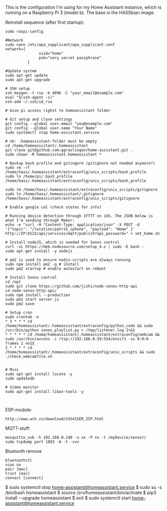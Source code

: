 This is the configuration I'm using for my Home Assistant instance, which is running on a Raspberry Pi 3 (model b). The base is the HASSbian image.

Reinstall sequence (after first startup):
```
sudo raspi-config

#Network
sudo nano /etc/wpa_supplicant/wpa_supplicant.conf
network={
               ssid="home"
               psk="very secret passphrase"
          }

#Update system
sudo apt-get update
sudo apt-get upgrade

# SSH setup
ssh-keygen -t rsa -b 4096 -C "your_email@example.com"
eval "$(ssh-agent -s)"
ssh-add ~/.ssh/id_rsa

# Give pi access righst to homeassistant folder

# Git setup and clone settings
git config --global user.email "you@example.com"
git config --global user.name "Your Name"
sudo systemctl stop home-assistant.service

# nb: .homeassistant-folder must be empty
cd /home/homeassistant/.homeassistant
git clone git@github.com:ggravlingen/home-assistant.git .
sudo chown -R homeassistant.homeassistant *

# Backup bask profile and gitingore (gitignore not needed anymore?)
sudo rm -rf /home/hass/.homeassistant/extraconfig/unix_scripts/bash_profile
sudo ln /home/pi/.bash_profile /home/hass/.homeassistant/extraconfig/unix_scripts/bash_profile

sudo rm /home/hass/.homeassistant/extraconfig/unix_scripts/gitignore
sudo ln /home/hass/.homeassistant/.gitignore /home/hass/.homeassistant/extraconfig/unix_scripts/gitignore

# Enable google cal (check states for info)

# Running device detection through IFTTT on iOS. The JSON below is what I'm sending through Maker:
echo -e "curl -H "Content-Type: application/json" -X POST -d '{"topic": "/location/patrik_iphone", "payload": "Home" }' http://IP:8123/api/services/mqtt/publish?api_password=" > set_home.sh

# Install nodeJS, which is needed for Sonos control
curl -sL https://deb.nodesource.com/setup_4.x | sudo -E bash -
sudo apt-get install -y nodejs

# pm2 is used to ensure nodjs-scripts are always running
sudo npm install pm2 -g # install
sudo pm2 startup # enable autostart on reboot

# Install Sonos control
cd /opt
sudo git clone https://github.com/jishi/node-sonos-http-api
cd node-sonos-http-api/
sudo npm install --production
sudo pm2 start server.js
sudo pm2 save

# Setup cron
sudo crontab -e
* 3 * * * cd /home/homeassistant/.homeassistant/extraconfig/python_code && sudo /usr/bin/python sonos_playlist.py > /tmp/listener.log 2>&1
* * * * * cd /home/homeassistant/.homeassistant/extraconfig/webcam && sudo /usr/bin/avconv -i rtsp://192.168.0.59:554/onvif1 -ss 0:0:0 -frames 1 no1$
2 * * * * cd /home/homeassistant/.homeassistant/extraconfig/unix_scripts && sudo ./check_webcamfile.sh


# Misc
sudo apt-get install locate -y
sudo updatedb

# Video monitor
sudo apt-get install libav-tools -y



```






ESP-module:
```
http://www.wch.cn/download/CH341SER_ZIP.html
```

MQTT-stuff:
```
mosquitto_sub -h 192.168.0.140 -u xx -P xx -t /myDevice/sensor/
sudo tcpdump port 1883 -A -t -vvv
```

Bluetooth remove
```
bluetoothctl
scan on
pair [mac]
trust [mac]
connect [connect]
```



$ sudo systemctl stop home-assistant@homeassistant.service 
$ sudo su -s /bin/bash homeassistant
$  source /srv/homeassistant/bin/activate
$ pip3 install --upgrade homeassistant
$ exit
$ sudo systemctl start home-assistant@homeassistant.service
